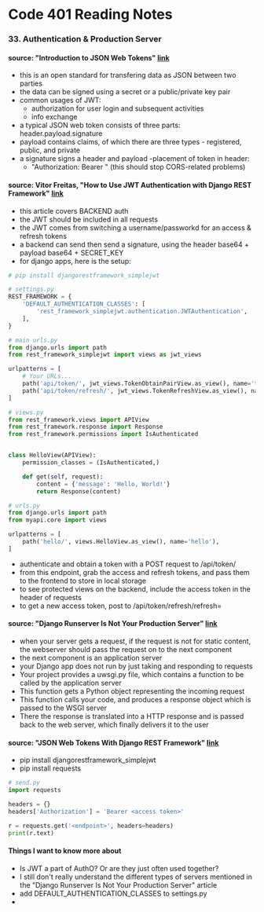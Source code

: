 # Code 401 Reading Notes 
### 33. Authentication & Production Server 

####  source: "Introduction to JSON Web Tokens" [link](https://jwt.io/introduction/)
- this is an open standard for transfering data as JSON between two parties 
- the data can be signed using a secret or a public/private key pair 
- common usages of JWT: 
  - authorization for user login and subsequent activities
  - info exchange 
- a typical JSON web token consists of three parts: header.payload.signature 
- payload contains claims, of which there are three types - registered, public, and private 
- a signature signs a header and payload 
-placement of token in header: 
  - "Authorization: Bearer <token>" (this should stop CORS-related problems)

####  source: Vitor Freitas, "How to Use JWT Authentication with Django REST Framework" [link](https://simpleisbetterthancomplex.com/tutorial/2018/12/19/how-to-use-jwt-authentication-with-django-rest-framework.html)
- this article covers BACKEND auth 
- the JWT should be included in all requests 
- the JWT comes from switching a username/passworkd for an access & refresh tokens 
- a backend can send then send a signature, using the header base64 + payload base64 + SECRET_KEY 
- for django apps, here is the setup:

```python 
# pip install djangorestframework_simplejwt

# settings.py 
REST_FRAMEWORK = {
    'DEFAULT_AUTHENTICATION_CLASSES': [
        'rest_framework_simplejwt.authentication.JWTAuthentication',
    ],
}

# main urls.py 
from django.urls import path
from rest_framework_simplejwt import views as jwt_views

urlpatterns = [
    # Your URLs...
    path('api/token/', jwt_views.TokenObtainPairView.as_view(), name='token_obtain_pair'),
    path('api/token/refresh/', jwt_views.TokenRefreshView.as_view(), name='token_refresh'),
]

# views.py 
from rest_framework.views import APIView
from rest_framework.response import Response
from rest_framework.permissions import IsAuthenticated


class HelloView(APIView):
    permission_classes = (IsAuthenticated,)

    def get(self, request):
        content = {'message': 'Hello, World!'}
        return Response(content)

# urls.py 
from django.urls import path
from myapi.core import views

urlpatterns = [
    path('hello/', views.HelloView.as_view(), name='hello'),
]

```

- authenticate and obtain a token with a POST request to  /api/token/
- from this endpoint, grab the access and refresh tokens, and pass them to the frontend to store in local storage 
- to see protected views on the backend, include the access token in the header of requests
- to get a new access token, post to /api/token/refresh/refresh=<refresh token>

####  source: "Django Runserver Is Not Your Production Server" [link](https://vsupalov.com/django-runserver-in-production/)
- when your server gets a request, if the request is not for static content, the webserver should pass the request on to the next component 
- the next component is an application server
- your Django app does not run by just taking and responding to requests 
- Your project provides a uwsgi.py file, which contains a function to be called by the application server
- This function gets a Python object representing the incoming request
- This function calls your code, and produces a response object which is passed to the WSGI server
- There the response is translated into a HTTP response and is passed back to the web server, which finally delivers it to the user

####  source: "JSON Web Tokens With Django REST Framework" [link](https://www.youtube.com/watch?v=Fhcn2qx-4VQ)
- pip install djangorestframework_simplejwt
- pip install requests 

```python
# send.py 
import requests 

headers = {}
headers['Authorization'] = 'Bearer <access token>' 

r = requests.get('<endpoint>', headers=headers)
print(r.text)
```

#### Things I want to know more about 
- Is JWT a part of AuthO? Or are they just often used together? 
- I still don't really understand the different types of servers mentioned in the "Django Runserver Is Not Your Production Server" article 
- add DEFAULT_AUTHENTICATION_CLASSES to settings.py 
- 